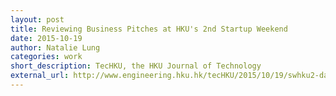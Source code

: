 ```yaml
---
layout: post
title: Reviewing Business Pitches at HKU's 2nd Startup Weekend
date: 2015-10-19
author: Natalie Lung
categories: work
short_description: TecHKU, the HKU Journal of Technology
external_url: http://www.engineering.hku.hk/tecHKU/2015/10/19/swhku2-day3/
---
```

